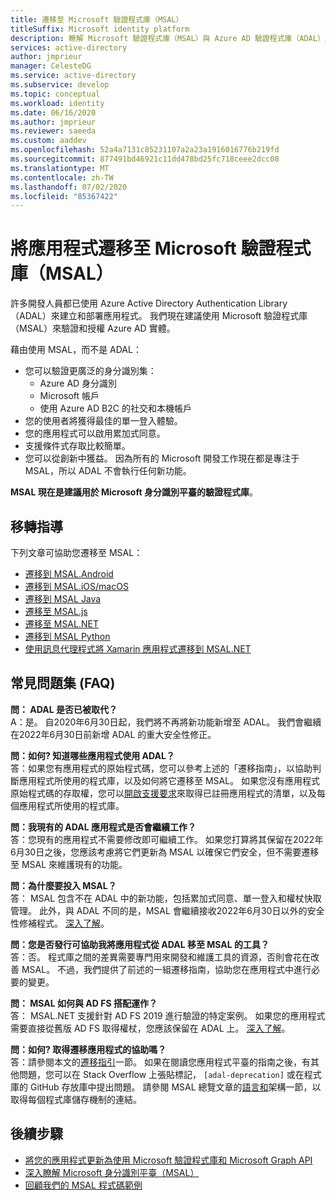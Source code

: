 ```yaml
---
title: 遷移至 Microsoft 驗證程式庫（MSAL）
titleSuffix: Microsoft identity platform
description: 瞭解 Microsoft 驗證程式庫（MSAL）與 Azure AD 驗證程式庫（ADAL）之間的差異，以及如何遷移至 MSAL。
services: active-directory
author: jmprieur
manager: CelesteDG
ms.service: active-directory
ms.subservice: develop
ms.topic: conceptual
ms.workload: identity
ms.date: 06/16/2020
ms.author: jmprieur
ms.reviewer: saeeda
ms.custom: aaddev
ms.openlocfilehash: 52a4a7131c85231107a2a23a1916016776b219fd
ms.sourcegitcommit: 877491bd46921c11dd478bd25fc718ceee2dcc08
ms.translationtype: MT
ms.contentlocale: zh-TW
ms.lasthandoff: 07/02/2020
ms.locfileid: "85367422"
---
```

# <a name="migrate-applications-to-microsoft-authentication-library-msal"></a>將應用程式遷移至 Microsoft 驗證程式庫（MSAL）

許多開發人員都已使用 Azure Active Directory Authentication Library （ADAL）來建立和部署應用程式。 我們現在建議使用 Microsoft 驗證程式庫（MSAL）來驗證和授權 Azure AD 實體。

藉由使用 MSAL，而不是 ADAL：

- 您可以驗證更廣泛的身分識別集：
  - Azure AD 身分識別
  - Microsoft 帳戶
  - 使用 Azure AD B2C 的社交和本機帳戶
- 您的使用者將獲得最佳的單一登入體驗。
- 您的應用程式可以啟用累加式同意。
- 支援條件式存取比較簡單。
- 您可以從創新中獲益。 因為所有的 Microsoft 開發工作現在都是專注于 MSAL，所以 ADAL 不會執行任何新功能。

**MSAL 現在是建議用於 Microsoft 身分識別平臺的驗證程式庫**。

## <a name="migration-guidance"></a>移轉指導

下列文章可協助您遷移至 MSAL：

- [遷移到 MSAL.Android](migrate-android-adal-msal.md)
- [遷移到 MSAL.iOS/macOS](migrate-objc-adal-msal.md)
- [遷移到 MSAL Java](migrate-adal-msal-java.md)
- [遷移至 MSAL.js](msal-compare-msal-js-and-adal-js.md)
- [遷移至 MSAL.NET](msal-net-migration.md)
- [遷移到 MSAL Python](migrate-python-adal-msal.md)
- [使用訊息代理程式將 Xamarin 應用程式遷移到 MSAL.NET](msal-net-migration-ios-broker.md)

## <a name="frequently-asked-questions-faq"></a>常見問題集 (FAQ)

__問： ADAL 是否已被取代？__  
A：是。 自2020年6月30日起，我們將不再將新功能新增至 ADAL。 我們會繼續在2022年6月30日前新增 ADAL 的重大安全性修正。

__問：如何? 知道哪些應用程式使用 ADAL？__  
答：如果您有應用程式的原始程式碼，您可以參考上述的「遷移指南」，以協助判斷應用程式所使用的程式庫，以及如何將它遷移至 MSAL。 如果您沒有應用程式原始程式碼的存取權，您可以[開啟支援要求](developer-support-help-options.md#open-a-support-request)來取得已註冊應用程式的清單，以及每個應用程式所使用的程式庫。

__問：我現有的 ADAL 應用程式是否會繼續工作？__  
答：您現有的應用程式不需要修改即可繼續工作。 如果您打算將其保留在2022年6月30日之後，您應該考慮將它們更新為 MSAL 以確保它們安全，但不需要遷移至 MSAL 來維護現有的功能。

__問：為什麼要投入 MSAL？__  
答： MSAL 包含不在 ADAL 中的新功能，包括累加式同意、單一登入和權杖快取管理。 此外，與 ADAL 不同的是，MSAL 會繼續接收2022年6月30日以外的安全性修補程式。 [深入了解](msal-overview.md)。

__問：您是否發行可協助我將應用程式從 ADAL 移至 MSAL 的工具？__  
答：否。 程式庫之間的差異需要專門用來開發和維護工具的資源，否則會花在改善 MSAL。 不過，我們提供了前述的一組遷移指南，協助您在應用程式中進行必要的變更。

__問： MSAL 如何與 AD FS 搭配運作？__  
答： MSAL.NET 支援針對 AD FS 2019 進行驗證的特定案例。 如果您的應用程式需要直接從舊版 AD FS 取得權杖，您應該保留在 ADAL 上。 [深入了解](msal-net-adfs-support.md)。

__問：如何? 取得遷移應用程式的協助嗎？__  
答：請參閱本文的[遷移指引](#migration-guidance)一節。 如果在閱讀您應用程式平臺的指南之後，有其他問題，您可以在 Stack Overflow 上張貼標記， `[adal-deprecation]` 或在程式庫的 GitHub 存放庫中提出問題。 請參閱 MSAL 總覽文章的[語言和](msal-overview.md#languages-and-frameworks)架構一節，以取得每個程式庫儲存機制的連結。

## <a name="next-steps"></a>後續步驟

- [將您的應用程式更新為使用 Microsoft 驗證程式庫和 Microsoft Graph API](https://techcommunity.microsoft.com/t5/azure-active-directory-identity/update-your-applications-to-use-microsoft-authentication-library/ba-p/1257363)
- [深入瞭解 Microsoft 身分識別平臺（MSAL）](https://docs.microsoft.com/azure/active-directory/develop/v2-overview)
- [回顧我們的 MSAL 程式碼範例](https://docs.microsoft.com/azure/active-directory/develop/sample-v2-code)
